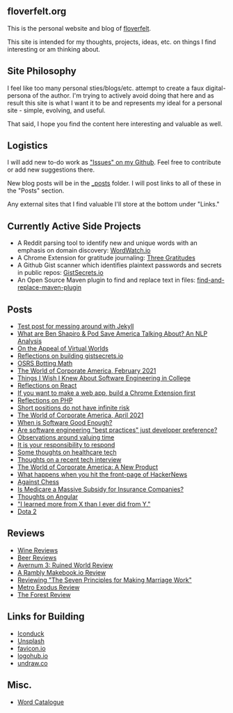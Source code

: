 ## floverfelt.org

This is the personal website and blog of [floverfelt](https://floverfelt.org).

This site is intended for my thoughts, projects, ideas, etc. on things I find interesting or am thinking about.

## Site Philosophy

I feel like too many personal sties/blogs/etc. attempt to create a faux digital-persona of the author. I'm trying to actively avoid doing that here and as result this site is what I want it to be and represents my ideal for a personal site - simple, evolving, and useful.

That said, I hope you find the content here interesting and valuable as well.

## Logistics

I will add new to-do work as ["Issues" on my Github](https://github.com/floverfelt/floverfelt.github.io/issues). Feel free to contribute or add new suggestions there.

New blog posts will be in the [\_posts](https://github.com/floverfelt/floverfelt.github.io/tree/master/_posts) folder. I will post links to all of these in the "Posts" section.

Any external sites that I find valuable I'll store at the bottom under "Links."

## Currently Active Side Projects

- A Reddit parsing tool to identify new and unique words with an emphasis on domain discovery: [WordWatch.io](http://wordwatch.io/)
- A Chrome Extension for gratitude journaling: [Three Gratitudes](https://chrome.google.com/webstore/detail/three-gratitudes/pfjadpjmhanlgkpboobbfiecohncegfd?hl=en)
- A Github Gist scanner which identifies plaintext passwords and secrets in public repos: [GistSecrets.io](http://gistsecrets.io/home)
- An Open Source Maven plugin to find and replace text in files: [find-and-replace-maven-plugin](https://github.com/floverfelt/find-and-replace-maven-plugin)

## Posts

- [Test post for messing around with Jekyll](https://floverfelt.org/posts/test-post-please-ignore)
- [What are Ben Shapiro & Pod Save America Talking About? An NLP Analysis](https://floverfelt.org/posts/podcast-nlp-analysis)
- [On the Appeal of Virtual Worlds](https://floverfelt.org/posts/virtual-worlds)
- [Reflections on building gistsecrets.io](https://floverfelt.org/posts/gist-secrets-reflections)
- [OSRS Botting Math](https://floverfelt.org/posts/osrs-botting-math)
- [The World of Corporate America, February 2021](https://floverfelt.org/posts/corporate-america-february2021)
- [Things I Wish I Knew About Software Engineering in College](https://floverfelt.org/posts/things-i-wish-i-knew-about-swe)
- [Reflections on React](https://floverfelt.org/posts/reflections-on-react)
- [If you want to make a web app, build a Chrome Extension first](https://floverfelt.org/posts/writing-a-chrome-extension)
- [Reflections on PHP](https://floverfelt.org/posts/php-reflections)
- [Short positions do not have infinite risk](https://floverfelt.org/posts/short-positions-infinite-risk)
- [The World of Corporate America, April 2021](https://floverfelt.org/posts/corporate-america-april2021)
- [When is Software Good Enough?](https://floverfelt.org/posts/software-good-enough)
- [Are software engineering "best practices" just developer preference?](https://floverfelt.org/posts/software-best-practices)
- [Observations around valuing time](https://floverfelt.org/posts/time-value)
- [It is your responsibility to respond](https://floverfelt.org/posts/it-is-your-responsibility-to-respond)
- [Some thoughts on healthcare tech](https://floverfelt.org/posts/some-thoughts-healthcare-tech)
- [Thoughts on a recent tech interview](https://floverfelt.org/posts/tech-interviews)
- [The World of Corporate America: A New Product](https://floverfelt.org/posts/corporate-america-a-new-product)
- [What happens when you hit the front-page of HackerNews](https://floverfelt.org/posts/hackernews)
- [Against Chess](https://floverfelt.org/posts/against-chess)
- [Is Medicare a Massive Subsidy for Insurance Companies?](https://floverfelt.org/posts/medicare-insurance-subsidy)
- [Thoughts on Angular](https://floverfelt.org/posts/thoughts-on-angular)
- ["I learned more from X than I ever did from Y."](https://floverfelt.org/posts/i-learned-more-from)
- [Dota 2](https://floverfelt.org/posts/dota-2)

## Reviews

- [Wine Reviews](https://floverfelt.org/posts/wine-reviews)
- [Beer Reviews](https://floverfelt.org/posts/beer-reviews)
- [Avernum 3: Ruined World Review](https://floverfelt.org/posts/avernum-3-review)
- [A Rambly Makebook.io Review](https://floverfelt.org/posts/makebook-review)
- [Reviewing "The Seven Principles for Making Marriage Work"](https://floverfelt.org/posts/seven-princip-marriage)
- [Metro Exodus Review](https://floverfelt.org/posts/metro-exodus-review)
- [The Forest Review](https://floverfelt.org/posts/the-forest-review)

## Links for Building

- [Iconduck](https://iconduck.com/)
- [Unsplash](https://unsplash.com/)
- [favicon.io](https://favicon.io/)
- [logohub.io](https://logohub.io/)
- [undraw.co](https://undraw.co/)

## Misc.

- [Word Catalogue](https://floverfelt.org/posts/words)
